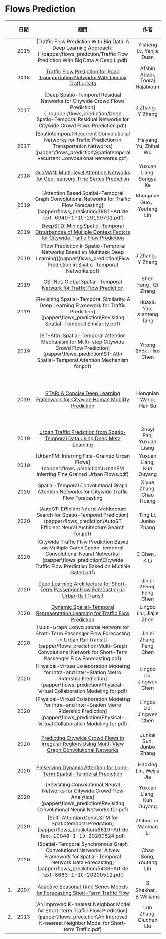 # Flows Prediction


|      | 日期 |                             题目                             |              作者              |                             来源                             | 模型                                                         | 亮点 |
| ---- | :--: | :----------------------------------------------------------: | :----------------------------: | :----------------------------------------------------------: | ------------------------------------------------------------ | ---- |
|      | 2015 | [Traffic Flow Prediction With Big Data: A Deep Learning Approach](..\/papper\/flows_predction\/Traffic Flow Prediction With Big Data A Deep L.pdf) |    Yisheng Lv, Yanjie Duan     |                                                              |                                                              |      |
|      | 2015 | [Traffic Flow Prediction for Road Transportation Networks With Limited Traffic Data](..\/papper\/flows_prediction\/TITS.2014.2337238.pdf) | Afshin Abadi, Tooraj Rajabioun |                                                              |                                                              |      |
|      | 2017 | [Deep Spatio-Temporal Residual Networks for Citywide Crowd Flows Prediction](..\/papper\/flows_prediction\/Deep Spatio-Temporal Residual Networks for Citywide Crowd Flows Prediction.pdf) |        J Zhang，Y Zheng        |                                                              | ![image-20210418142137212](../model/flows_prediction/ST-ResNet.png) |      |
|      | 2017 | [Spatiotemporal Recurrent Convolutional Networks for Traffic Prediction in Transportation Networks](papper\flows_prediction\Spatiotemporal Recurrent Convolutional Networks.pdf) |     Haiyang Yu, Zhihai Wu      |                                                              | ![SRCNs](../model/flows_prediction/SRCNs.png)                |      |
|      | 2018 | [GeoMAN: Multi-level Attention Networks for Geo-sensory Time Series Prediction](papper/flows_prediction/0476.pdf) |    Yuxuan Liang, Songyu Ke     |                           IJCAI-18                           | ![GeoMAN](..\/model\/flows_prediction\/GeoMAN.png)           |      |
|      | 2019 | [Attention Based Spatial-Temporal Graph Convolutional Networks for Traffic Flow Forecasting](papper\flows_prediction\3881-Article Text-6940-1-10-20190702.pdf) |   Shengnan Guo，Youfang Lin    |                                                              | ![ASTGCN](..\/model\/flows_prediction\/ASTGCN.png)           |      |
|      | 2019 | [DeepSTD: Mining Spatio-Temporal Disturbances of Multiple Context Factors for Citywide Traffic Flow Prediction](papper\flowes_prediction\TITS2932785-proof2.pdf) |                                |                                                              | ![DeepSTD](..\/model\/flows_prediction\/DeepSTD.png)         |      |
|      | 2019 | [Flow Prediction in Spatio-Temporal Networks Based on Multitask Deep Learning](papper\flows_prediction\Flow Prediction in Spatio-Temporal Networks.pdf) |        J Zhang，Y Zheng        |                                                              | ![MDL](..\/model\/flows_prediction\/MDL.png)                 |      |
|      | 2019 | [GSTNet: Global Spatial-Temporal Network for Traffic Flow Prediction](papper\flows_prediction\0317.pdf) |      Shen Fang , Qi Zhang      |                                                              | ![GSTNet](..\/model\/flows_prediction\/GSTNet.png)           |      |
|      | 2019 | [Revisiting Spatial-Temporal Similarity: A Deep Learning Framework for Traffic Prediction](papper\flows_prediction\Revisiting Spatial-Temporal Similarity.pdf) |   Huaxiu Yao, Xianfeng Tang    |                           AAAI-19                            | ![STDN](..\/model\/flows_prediction\/STDN.png)               |      |
|      | 2019 | [ST-Attn: Spatial-Temporal Attention Mechanism for Multi-step Citywide Crowd Flow Prediction](papper\flows_prediction\ST-Attn Spatial-Temporal Attention Mechanism for.pdf) |     Yirong Zhou, Hao Chen      | 2019 International Conference on Data Mining Workshops (ICDMW） | ![MsCCFP](..\/model\/flows_prediction\/MsCCFP.png)           |      |
|      | 2019 | [STAR: A Concise Deep Learning Framework for Citywide Human Mobility Prediction](papper\flows_prediction\star_mdm19.pdf) |     Hongnian Wang, Han Su      | 2019 20th IEEE International Conference on Mobile Data Management (MDM) | ![STAR](..\/model\/flows_prediction\/STAR.png)               |      |
|      | 2019 | [Urban Traffic Prediction from Spatio-Temporal Data Using Deep Meta Learning](papper\flows_prediction\UrbanTrafficPredictionfromSpatio-TemporalDataUsingDeepMetaLearning.pdf) |    Zheyi Pan, Yuxuan Liang     |                                                              | ![ST-MetaNet](..\/model\/flows_prediction\/ST-MetaNet.png)   |      |
|      | 2019 | [UrbanFM: Inferring Fine-Grained Urban Flows](papper\flows_prediction\UrbanFM Inferring Fine Grained Urban Flows.pdf) |    Yuxuan Liang, Kun Ouyang    |                                                              | ![UrbanFM](..\/model\/flows_prediction\/UrbanFM.png)         |      |
|      | 2020 | Spatial-Temporal Convolutional Graph Attention Networks for Citywide Traffic Flow Forecasting |    Xiyue Zhang, Chao Huang     |                                                              | ![framework]()                                               |      |
|      | 2020 | [AutoST: Efficient Neural Architecture Search for Spatio-Temporal Prediction](papper\flows_prediction\AutoST Efficient Neural Architecture Search for.pdf) |      Ting Li, Junbo Zhang      |                                                              | ![AutoST](..\/model\/flows_prediction\/AutoST.png)           |      |
|      | 2020 | [Citywide Traffic Flow Prediction Based on Multiple Gated Spatio-temporal Convolutional Neural Networks](papper\flows_prediction\Citywide Traffic Flow Prediction Based on Multiple Gated.pdf) |          C Chen，K Li          |                                                              | ![MGSTC](..\/model\/flows_prediction\/MGSTC.png)             |      |
|      | 2020 | [Deep Learning Architecture for Short-Term Passenger Flow Forecasting in Urban Rail Transit](papper\flows_prediction/TITS.2020.3000761.pdf) |    Jinlei Zhang, Feng Chen     |                                                              | ![ResLSTM](..\/model\/flows_prediction\/ResLSTM.png)         |      |
|      | 2020 | [Dynamic Spatial-Temporal Representation Learning for Traffic Flow Prediction](papper\flows_prediction\1909.02902.pdf) |    Lingbo Liu, Jiajie Zhen     |        [Github](https://github.com/liulingbo918/ATFM)        | ![SPN](..\/model\/flows_prediction\/SPN.png)                 |      |
|      | 2020 | [Multi-Graph Convolutional Network for Short-Term Passenger Flow Forecasting in Urban Rail Transit](papper/flows_prediction/Multi-Graph Convolutional Network for Short-Term Passenger Flow Forecasting.pdf) |    Jinlei Zhang, Feng Chen     |                                                              | ![10.1049/iet-its.2019.0873](..\/model\/flows_prediction\/20210418145535.png) |      |
|      | 2020 | [Physical-Virtual Collaboration Modeling for Intra-and Inter-Station Metro Ridership Prediction](papper\flows_prediction\Physical-Virtual Collaboration Modeling for.pdf) |    Lingbo Liu, Jingwen Chen    |                                                              | ![PVCGN](..\/model\/flows_prediction\/PVCGN.png)             |      |
|      | 2020 | [Physical-Virtual Collaboration Modeling for Intra-and Inter-Station Metro Ridership Prediction](papper\flows_prediction\Physical-Virtual Collaboration Modeling for.pdf) |    Lingbo Liu, Jingwen Chen    |        [Github](https://github.com/HCPLab-SYSU/PVCGN)        |                                                              |      |
|      | 2020 | [Predicting Citywide Crowd Flows in Irregular Regions Using Multi-View Graph Convolutional Networks](papper\flows_prediction\1903.07789.pdf) |    Junkai Sun, Junbo Zhang     |                                                              | ![Multi-view deep learning framework](..\/model\/flows_prediction\/Multi-view deep learning framework.png) |      |
|      | 2020 | [Preserving Dynamic Attention for Long-Term Spatial-Temporal Prediction](papper/flows_prediction/2006.08849.pdf) |    Haoxing Lin, Weijia Jia     |                         SIGKDD 2020                          | ![DSAN](..\/model\/flows_prediction\/DSAN.png)               |      |
|      | 2020 | [Revisiting Convolutional Neural Networks for Citywide Crowd Flow Analytics](papper\flows_prediction\Revisiting Convolutional Neural Networks for.pdf) |    Yuxuan Liang, Kun Ouyang    |                                                              |                                                              |      |
|      | 2020 | [Self-Attention ConvLSTM for Spatiotemporal Prediction](papper\flows_prediction\6819-Article Text-10048-1-10-20200524.pdf) |     Zhihui Lin, Maomao Li      |                           AAAI-20                            | ![self_attention](..\/model\/flows_prediction\/self_attention.png) |      |
|      | 2020 | [Spatial-Temporal Synchronous Graph Convolutional Networks: A New Framework for Spatial-Temporal Network Data Forecasting](papper\flows_prediction\5438-Article Text-8663-1-10-20200511.pdf) |     Chao Song, Youfang Lin     |                                                              | ![STSGCM](..\/model\/flows_prediction\/STSGCM.png)           |      |
| 1.   | 2007 | [Adaptive Seasonal Time Series Models for Forecasting Short-Term Traffic Flow](../papper/flows_prediction/AdaptiveSeasonalTimeSeriesModelsTRR2024.pdf) |     S Shekhar，B Williams      |                                                              |                                                              |      |
| 2.   | 2013 | [An Improved K-nearest Neighbor Model for Short-term Traffic Flow Prediction](papper\flows_prediction\An Improved K-nearest Neighbor Model for Short-term Traffic.pdf) |     Lun Zhang, Qiuchen Liu     |                                                              | ![k-nearest](..\/model\/flows_prediction\/k-nearest.png)     |      |


